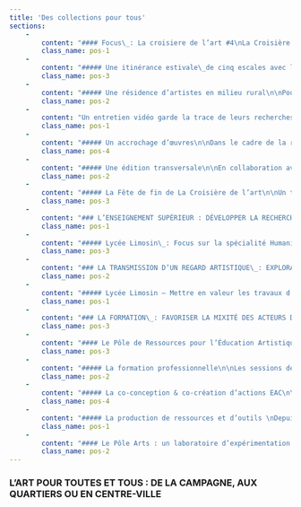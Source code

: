 ```yaml
---
title: 'Des collections pour tous'
sections:
    -
        content: "#### Focus\_: La croisiere de l’art #4\nLa Croisière de l’art est un programme d’éducation artistique et culturelle porté par le Frac-Artothèque Nouvelle-Aquitaine depuis 2020 en partenariat avec le centre social associatif Vital de Limoges et la commune de Saint-Sulpice-Laurière (adhérente au FACLIM), puis avec le centre social La Bastide depuis 2023. Il s’adresse à des familles de quartiers prioritaires de la ville de Limoges et à des habitants en zone rurale.  Le programme se présente sous la forme d’une résidence d’artistes en milieu rural, d’une production éditoriale, et d’une itinérance estivale. Cette dernière comprend la découverte de lieux d’art, des rencontres avec des artistes, et des expériences de pratiques artistiques à travers une série d’ateliers développés et animés par des artistes récemment diplômés de l’École Nationale Supérieure d’Art et de Design de Limoges (Ensad). \nLa Croisière de l’art offre à des publics éloignés de l’art contemporain une expérience artistique chaleureuse et conviviale. Elle permet d’encourager la découverte de démarches plastiques émergentes et confirmées, et d’engager des discussions autour de l’art. Elle a la volonté de créer et nourrir du lien entre les générations et entre les territoires urbains et ruraux. \n\nLa Croisière de l’art soutient les artistes jeunes diplômés dans leur professionnalisation. Après la signature de la convention-cadre entre le Frac-Artothèque et l’Ensad Limoges en 2021, qui vise à favoriser le bon développement du parcours des étudiants et des artistes dans le cadre d’un soutien accru à la création, le Frac-Artothèque apporte une attention particulière à l’insertion professionnelle des étudiants de l’école. \n\nL’opération a permis d’inviter 8 artistes, dont 6 femmes et 2 hommes, travaillant tous sur le territoire de la Nouvelle-Aquitaine : Théa MALHIÉ, Daphné KAINCZ, Lucas LEMOINE, Morgane JOUVENCEL, Jeanne DUCAU, Aurélie GATET, et OTTO T. (Thomas DUPUIS).  Lidia LELONG, artiste en résidence en 2020, a accompagné Jeanne DUCAU et Aurélie GATET dans leur installation et le suivi de leur résidence.\n\nLa Croisière de l’art est un programme conçu et porté par le Frac-Artothèque Nouvelle-Aquitaine en partenariat avec les centres sociaux associatifs Vital et La Bastide de Limoges, la commune de Saint-Sulpice-Laurière, l’ Ensad Limoges, et LAVITRINE (lac&s).\nLa Croisière de l’art est soutenue par le ministère de la Culture / DRAC Nouvelle-Aquitaine dans le cadre du dispositif national Été culturel, une opération initiée par le Ministère de la Culture et mise en œuvre par les Directions régionales des affaires culturelles et les opérateurs nationaux."
        class_name: pos-1
    -
        content: "##### Une itinérance estivale\_de cinq escales avec les familles du Vigenal et de la Bastide\n\n - Au Centre d’Art contemporain de Meymac – 20 juillet\nAu programme de cette journée\_: une visite de l’exposition Des univers silencieux (Pierre Buraglio, Roland Cognet, Aurore Pallet, Julia Scalbert)\_; un atelier de pratique artistique avec Théa MALHIÉ qui, marquée par un sentiment de solastagie, cherche à rendre compte dans sa pratique des changements dans le paysage à partir de l’écriture et du processus de l’empreinte\_; un temps de loisirs au lac de Séchemailles.\n\n- Au Centre International d’Art et du Paysage de l’île de Vassivière – 27 juillet\nAu programme de cette journée\_: une visite du bois de sculptures en canoë\_; un temps de loisirs à la plage d’Auphelle\_; une visite de l’exposition Diplomaties terrestres, (Suzanne Husky, Ilanit Illouz, Natsuko Uchino, Ittah Yoda)\_; un atelier de pratique artistique avec Daphné KAINCZ qui propose de porter un regard nouveau sur le paysage en changeant de perspective, et ce à partir de la création de scénettes\_prises en photographies. Des cartes imprimées ont été réalisées à partir des photographies et remises aux familles durant la Fête de fin de Croisière. \n\n- À la Cité internationale de la Tapisserie d’Aubusson – 24 août\nAu programme de cette journée\_: une visite des collections permanentes de la Cité de la Tapisserie\_; une rencontre avec un lissier permettant une discussion autour de son métier et la découverte des étapes de création d’échantillons\_; un atelier de pratique artistique avec Lucas LEMOINE qui s’intéresse aux paysages sonores, et a invité les participants à travers l’écoute de sons qu’il a lui-même créés à les matérialiser à partir de la pratique du dessin et du collage. \n\n- Au Château de Rochechouart, Musée d’art contemporain de la Haute-Vienne – 31 août \nAu programme de cette journée\_: une visite de l’exposition Alex Cecchetti - Je suis un monstre marin\_; un atelier de pratique artistique avec Morgane JOUVENCEL qui s’intéresse aux paysages fantastiques et apocalyptiques, qu’elle a proposé de créer à partir d’éléments glanés dans le paysage et reportés au fusain selon le phénomène de paréidolie\_; un temps de loisirs au lac de Chassagne. \n\n- Sortie de résidence à Saint-Sulpice-Laurière – 23 septembre \nAu programme de cette journée\_: une rencontre avec les deux artistes en résidence Jeanne DUCAU et Aurélie GATET\_; une présentation de leur recherche et création dans le cadre de leur sortie de résidence\_; un atelier de pratique artistique réalisé conjointement par les deux artistes autour de la pratique du dessin et du collage d’éléments kitsch sur des photographies de paysages."
        class_name: pos-3
    -
        content: "##### Une résidence d’artistes en milieu rural\n\nPour la quatrième année consécutive, la commune de Saint-Sulpice-Laurière (87) poursuit son engagement auprès de la scène artistique contemporaine en mettant à disposition son gîte municipal afin d’y accueillir une résidence de recherche et de création. \nEn 2023, le Frac-Artothèque s’est associé au collectif d’artistes de LAVITRINE (lac&s) afin d’inviter les plasticiennes Aurélie GATET et Jeanne DUCAU. Elles ont été accueillies en résidence durant une période de deux mois (juillet et août). \LLes deux artistes ont pleinement tiré parti de ce temps de travail\_; collectant objets et motifs décoratifs associés à la vie rurale pavillonnaire, Jeanne DUCAU a réalisé des collages picturaux et en volume qui sont venus nourrir son travail d’exploration de la «\_diagonale du vide\_». Aurélie GATET, de son côté, a glané des «\_fragments de paysages\_» dont elle a ensuite retravaillé les photographies à l’aide de différents moyens picturaux tout en préparant une nouvelle performance à partir de peluches récupérées et en réalisant des vidéos.\nLes deux plasticiennes ont également bénéficié de l’accompagnement de Lidia LELONG, ancienne résidente de l’été 2020, afin notamment d’assurer le lien avec le réseau professionnel local (entreprises, artisans…)."
        class_name: pos-2
    -
        content: "Un entretien vidéo garde la trace de leurs recherches plastiques durant cette résidence et des relations privilégiées qu’elles ont liées avec l’environnement de la résidence et les habitants de Saint-Sulpice-Laurière.\n\nLa sortie de résidence s’est déroulée le samedi 23 septembre 2023 sur le lieu même de la résidence, investi pour l’occasion par Jeanne DUCAU et Aurélie GATET comme lieu d’exposition, sur le modèle d’une œuvre d’art totale, jusqu’au buffet dont les plats et les boissons étaient réalisés par Jeanne DUCAU à partir d’ingrédients collectés durant ses balades dans les alentours du village."
        class_name: pos-1
    -
        content: "##### Un accrochage d’œuvres\n\nDans le cadre de la résidence, les artistes Aurélie GATET et Jeanne DUCAU ont été invitées à réaliser une sélection d’œuvres parmi la collection de l’Artothèque en vue de leur accrochage à la Bibliothèque municipale de Saint-Sulpice-Laurière, commune par ailleurs adhérente au FACLim. Cet accrochage a donné lieu à une rencontre entre les deux résidentes et les habitants et habitantes de la commune le 10 août. Il est resté visible jusqu’en novembre. "
        class_name: pos-4
    -
        content: "##### Une édition transversale\n\nEn collaboration avec la maison d’édition poitevine Flblb, le Frac-Artothèque a invité le bédéiste, illustrateur et auteur de flip-books OTTO T. afin de réaliser la trace éditoriale de cette quatrième Croisière. OTTO T. a participé à l’ensemble des escales et des temps de rencontre composant le programme durant tout l’été. À partir de ces moments partagés, dont il a rempli ses carnets de notes et de croquis, il travaille actuellement sur la publication qui portera le récit de cette quatrième édition de La Croisière de l’art. Sa sortie est prévue pour juin 2024.\n\nComme un clin d’œil aux anciennes éditions, Nicole AUGEREAU a présenté le roman-photo de La Croisière de l’art #3 le 9 septembre 2023 lors d’une signature publique à la librairie Pages & Plumes à Limoges, suivie d’une séance de dédicace durant la fête de quartier du Vigenal. Intitulé La menace venue du cosmos, ce roman-photo tisse un récit fictionnel à partir de l’expérience de l’autrice durant l’été 2022."
        class_name: pos-2
    -
        content: "##### La Fête de fin de La Croisière de l’art\n\nUn temps festif est venu clôturer La Croisière de l’art. Il a permis de réunir tous les artistes avec les familles sur un temps commun, et ainsi de revenir sur les expériences passées et les temps forts à travers leurs paroles et témoignages. Ce temps en commun était également l’occasion pour OTTO T. de présenter aux familles les prémices de l’édition à venir. Ce moment a été perçu comme un temps chaleureux et convivial et de reconnaissance du travail de la part des artistes. "
        class_name: pos-3
    -
        content: "### L’ENSEIGNEMENT SUPÉRIEUR : DÉVELOPPER LA RECHERCHE ET L’EXPÉRIMENTATION\n\n#### La transmission de savoirs et savoir-faire\n\n##### Chemins de Traverses\_: entre le Collège Pierre Desproges et l’Ensad Limoges\n\nLe Frac-Artothèque continue son partenariat entamé en 2018 avec l’École Nationale Supérieure d’Art et de Design de Limoges et le collège Pierre Desproges à Châlus à travers le projet Chemins de Traverses. Destiné aux collégiens des classes à horaires aménagés en arts plastiques de 6ème et de 3ème, ainsi qu’aux étudiants de l’Ensad, ce projet se déploie à travers divers temps de rencontres et d’échanges, incluant des workshops et un accrochage des œuvres des collections du Frac-Artothèque. \n\nCe projet vise à familiariser les collégiens avec les institutions culturelles, leurs acteurs, et les diverses missions et métiers liés l’art. Il les sensibilise également à la diversité des contextes, formes et moyens d’expression artistique, ainsi qu’aux conditions de présentation d’œuvres et de travaux plastiques. Pour les étudiants stagiaires de l’Ensad, il offre une opportunité d’expérimenter la médiation artistique à travers la conception et la réalisation d’ateliers de pratique artistique avec les collégiens, enrichissant ainsi leur parcours professionnel. En impliquant différents publics dans le processus de transmission, ce projet favorise une approche horizontale de la médiation artistique. \n\nLe thème retenu pour cette année, «\_habiter\_», a permis d’explorer les relations réelles ou imaginaires avec notre environnement, ainsi que les notions de territoire, de mémoire et de lien. \n\nLe projet s’est déroulé en plusieurs étapes. Tout d’abord, les collégiens de 3ème ont découvert l’Ensad et expérimenté les lieux en participant à des ateliers de pratique artistique animés par des étudiants-stagiaires sous la supervision de l’artiste enseignante Clorinde CORANOTTO. Ensuite, une médiation autour d’une sélection d’œuvres des collections du Frac-Artothèque sur le thème «\_habiter\_», que ce soit à l’échelle du monde, dans l’espace urbain, ou bien à partir du point de vue d’autres vivants qu’un être humain, a été réalisée en classe devant les élèves de 3ème et de 6ème. À l’issue de celle-ci, ces derniers ont sélectionné les œuvres à accrocher dans la galerie du collège. Leur sélection comprend les œuvres de Alain JACQUET, Roger VULLIEZ, Laurent TERRAS, Franck GERARD, Mamadou CISSÉ, Eric TABUCHI, Nicolas LALIE.\nEnfin, l’accrochage des œuvres au sein du collège a permis à plusieurs élèves de s’initier aux questions de commissariat d’exposition et de mise en dialogue des œuvres du Frac-Artothèque avec leurs propres créations réalisées lors d’un second atelier de pratique artistique."
        class_name: pos-1
    -
        content: "##### Lycée Limosin\_: Focus sur la spécialité Humanités, Littérature et Philosophie\n\nLe Frac-Artothèque s’engage activement dans la construction pédagogique et l’animation de discussions, d’analyses et de débats autour des œuvres avec les élèves du programme Humanités, Littérature et Philosophie (HLP) du Lycée Léonard Limosin à Limoges, en collaboration avec les enseignants de philosophie et de lettres modernes.\n\nUn atelier d’analyse d’œuvres issues des collections a été organisé avec un groupe d’élèves au Frac-Artothèque, explorant des thématiques en résonance avec le programme pédagogique des HLP, à savoir les expressions de la sensibilité, les métamorphoses du moi, les représentations du monde, ainsi que les relations entre l’homme et l’animal. Cette démarche a abouti à la sélection d’œuvres destinées à être accrochées dans trois salles de classe de l’établissement. Les œuvres choisies\_; qui sont de Chrystèle LERISSE, Roger VULLIEZ, Jean-François TEXIER, Laurent TERRAS, Jean-Charles BLAIS, Philippe COGNÉE, Laurie-Anne ESTAQUE, Anne BRÉGEAUT, Julien CARREYN, Ismaël BAHRI, Julien BENEYTON\_; sont analysées en parallèle de l’évolution du cours et sont mises en relation avec des œuvres littéraires, philosophiques et de sciences humaines. \n\nDans un second temps, quatre médiations en classe animées par le Frac-Artothèque seront organisées autour des œuvres accrochées, permettant aux élèves d’échanger leurs points de vue et de développer leur capacité d’analyse esthétique de manière autonome. \nPar la suite, les élèves seront chargés de réaliser eux-mêmes une médiation lors de la journée portes ouvertes de l’établissement, affinant ainsi leurs compétences orales et leur esprit critique. "
        class_name: pos-3
    -
        content: "### LA TRANSMISSION D’UN REGARD ARTISTIQUE\_: EXPLORATION DE LA DÉMARCHE D’UN ARTISTE\n\n##### Collège d’Arsonval – Brive-la-Gaillarde\n\nLe Frac-Artothèque Nouvelle-Aquitaine a guidé les élèves de la Classe d'Approfondissement en Arts Plastiques (CPES-CAAP) du collège d’Arsonval à Brive-la-Gaillarde dans la découverte d’œuvres de ses collections, à travers un accrochage et une médiation, ainsi que dans l’exploration de la démarche d’un artiste via un atelier de pratique artistique. \n\nLe projet s’est articulé autour de la thématique de la mémoire et de la trace. Les élèves ont dans un premier temps eu l’opportunité d’explorer sur un temps de médiation les œuvres de Flora BASTHIER, Richard MONNIER, Christian JACCARD, Vincent VALÉRY.\nPar la suite, ils ont rencontré Marie LAFAILLE, une artiste jeune diplômée de l’Ensad Limoges, qui, à travers une pratique pluridisciplinaire (incluant l’installation, la sculpture et le bijou contemporain), explore la question de la mémoire des lieux, des paysages et des territoires qu’elle arpente, en prêtant une attention particulière à la manière dont l’humain sculpte ces espaces, et au souvenir de l’expérience de la traversée.\n\nEnsemble, ils ont exploré les notions de mémoires et de traces, en mêlant la grande histoire aux récits individuels et intimes des élèves, tissés dans les espaces communs du collège. Après avoir réalisé des empreintes et des relevés sensibles du lieu à l’aide de bandes plâtrées et de frottements de mine de plomb sur papier, les élèves se sont lancés dans la création d’objets «\_conceptuels et sensibles,\_vecteurs de la mémoire de leur expérience\_Une exposition des travaux des élèves  intitulée Souvenirs, traces du collège a été programmée au Centre Culturel de la ville."
        class_name: pos-2
    -
        content: "##### Lycée Limosin – Mettre en valeur les travaux d’élèves à travers des expositions\_\nLe Frac-Artothèque soutient un projet au long cours mené par les élèves du programme Humanités, Littérature et Philosophie du Lycée Léonard Limosin à Limoges, en collaboration avec l’artiste Laurie-Anne ESTAQUE. Dans le cadre de ce projet, l’artiste propose en partenariat avec les enseignants un ensemble de consignes liées à sa pratique artistique. Celles-ci visent à accompagner les élèves dans leur apprentissage, et à créer des outils pédagogiques transférables à d'autres contextes, tels que la prise de notes, les journaux de bord, les cahiers de textes collectifs, les cartes mentales et les relevés d'arpentages. Au cours de l'année scolaire, différentes modalités et espaces d'exposition de ces travaux sont expérimentés : les salles de classe servent de lieux d’exposition, des micro-éditions sont réalisées, des contenus produits par les élèves sont mis en ligne, et des expositions hors les murs sont organisées. Les œuvres des collections du Frac-Artothèque accrochées dans les salles de classe font également l’objet d’analyses dans le cadre de cet atelier.\nÀ travers le projet Faire exposition avec les travaux d’élèves, les élèves sont encouragés à créer  plusieurs objets plastiques en lien direct avec les cours de philosophie et de HLP, et à expérimenter différentes formes d'exposition de leurs travaux tout au long de l'année scolaire, et en relation avec les œuvres des collections du Frac-Artothèque. "
        class_name: pos-1
    -
        content: "### LA FORMATION\_: FAVORISER LA MIXITÉ DES ACTEURS DANS LE DOMAINE DE LA FORMATION\n\nLe Frac-Artothèque poursuit son engagement en faveur de la formation de formateurs en mettant l’accent sur l’autonomie des individus dans leur appréhension des œuvres d’art. Cette démarche s’articule à travers deux initiatives réunissant divers partenaires\_: le Rectorat, l’Inspection académique de la Creuse, l’INSPE, le Centre international d’art et du paysage de l’île de Vassivière et La Métive. D’une part, le Pôle de Ressources pour l’Éducation Artistique et Culturelle Art et Paysage vise un public mixte composé de professionnels de l’éducation et de la culture à l’échelle nationale. D’autre part, le Pôle Arts en Creuse cible les enseignants du premier degré et de la petite enfance dans les régions rurales."
        class_name: pos-3
    -
        content: "#### Le Pôle de Ressources pour l’Éducation Artistique et Culturelle Art & Paysage (PREAC) \n\nLe PREAC Art & Paysage est un Pôle de Ressources pour l’Éducation Artistique et Culturelle qui organise des formations à destination des enseignants, des référents culture des établissements scolaires, des animateurs périscolaires, des artistes et des professionnels de la culture. Son objectif est de les accompagner dans la conception et la mise en œuvre de projets d’éducation artistique et culturelle (EAC) au bénéfice du public scolaire. Ce PREAC se distingue par le soutien continu apporté aux enseignants ayant suivi la formation professionnelle à travers l’organisation d’ateliers d’artistes en milieu scolaire, puis par la création d’une Équipe de Recherche et Réflexion dédiée à la production de ressources."
        class_name: pos-3
    -
        content: "##### La formation professionnelle\n\nLes sessions de formation réunissent les professionnels de l’éducation et de la culture autour de thématiques liées au paysage dans l’art contemporain, favorisant la découverte et la compréhension de démarche artistiques à travers des partages de connaissances et des ateliers de pratique artistique. Cette année, l’accent a été mis sur les concepts de co-création et de co-influence dans les projets d’éducation artistique et culturelle Art et Paysage, où artistes, élèves et enseignants collaborent en prenant en compte les éléments du paysage qui influencent également la création. \n\nLa formation s’est déroulée en trois temps avec : \n- une journée introductive le 19 septembre au CIAPV à Beaumont-du-Lac\_; comprenant une introduction théorique autour de la notion de co-création, une visite de l’exposition Diplomaties terrestres et du Bois de sculptures, des ateliers avec les artistes Bulle DUPONT et ITTAH YODA, ainsi qu’un temps de préparation des interventions en classe avec les enseignants\_;\n- des journées de création en classe avec les artistes Bulle DUPONT et ITTAH YODA dans quatre établissements. Ces temps étaient réservés aux équipes enseignantes impliquées dans tout le projet et n’étaient pas ouvertes aux personnes extérieures\_;\n- une journée bilan le 12 décembre au Lycée le Mas-Jambost à Limoges\_; comprenant la présentation des créations en présence des artistes et des enseignants impliqués, une conversation croisée entre Bulle DUPONT et Nicole PIGNIER, professeure des universités en écosémiotique à l’Université de Limoges et co-fondatrice de la licence professionnelle «\_Design des Milieux Anthropisés\_», permettant d’interroger les correspondances entre dynamiques artistiques et scientifiques en paysages nourriciers, un atelier participatif de réflexion sur la co-création  dans un projet EAC Art & Paysage en vue de produire des ressources et des outils qui feront l’objet d’une édition réalisée par l’artiste Laurie-Anne ESTAQUE."
        class_name: pos-2
    -
        content: "##### La co-conception & co-création d’actions EAC\n\nLe Frac-Artothèque a collaboré avec les enseignants et les étudiants de la licence professionnelle en Aménagement Paysager parcours \"Design des milieux anthropisés\" au CFPPA des Vaseix à Verneuil-sur-Vienne, ainsi qu’avec les élèves de CE2 de l’École élémentaire du Vigenal  à Limoges, pour la co-conception et la co-création d’ateliers artistiques avec Bulle DUPONT. Bulle DUPONT est une artiste jeune diplômée de l’Ensad Limoges qui s'intéresse aux mondes végétaux et à ce et ceux qui les constituent et les façonnent dans leurs multiples échelles. Dans le cadre de ces ateliers elle a invité les élèves à porter une attention particulière aux vivants et à renouveler le regard qu’ils leur portent, et ce à travers la création d’un «\_repas paysage\_» et l’expérience d’un moment de partage et de rassemblement."
        class_name: pos-4
    -
        content: "##### La production de ressources et d’outils \nDepuis 2019, un groupe de recherche (Équipe de Recherche et de Réflexion) travaille sur la production de ressources numériques pour le PREAC Art et Paysage, notamment sous forme d’une cartographie interactive des projets d’éducation artistique et culturelle. Cette initiative collaborative implique le Frac-Artothèque, le Centre International d’Art et du Paysage de l’île de Vassivière, l’INSPE et le Rectorat, avec la participation de l’artiste Laurie-Anne ESTAQUE pour la création de cette cartographie numérique."
        class_name: pos-1
    -
        content: "#### Le Pôle Arts : un laboratoire d’expérimentation en éducation artistique et culturelle\n\n\nLe Pôle Arts, à ses débuts un espace dédié à l’exposition, à l’expérimentation et à la formation dans le domaine des arts plastiques au sein de l’école Charles-Villeneuve à Aubusson en 2013, a étendu son champ d’action en 2020. Initié par l’Inspection académique de la Creuse et le Frac-Artothèque, il a bénéficié du soutien de la DRAC Nouvelle-Aquitaine et de l’Académie de Limoges pour la création d’une deuxième antenne à La Métive, située en milieu rural, sur la communauté de communes Creuse Sud-Ouest. Dans une optique collaborative, l’Inspection Académique de la Creuse, le Frac‐Artothèque, La Métive, et la coordinatrice du Pôle Arts, élaborent un programme d’actions visant à promouvoir l’éducation et la sensibilisation aux arts plastiques, tout en soutenant l’ambition nationale d’émancipation artistique et culturelle à travers le démarche du « 100% EAC ».\n\nDepuis sa création, le Pôle Arts s’engage dans des actions d’éducation artistique et culturelle, essentielles à la démocratisation culturelle et à l’égalité des opportunités. Ces actions sont conçues dans un souci de complémentarité entre l’enseignement scolaire et l’expérience individuelle des élèves. Grâce aux échanges et à la pratique avec des artistes et des médiateurs professionnels, elles enrichissent les connaissances et compétences des élèves. \n\nCette année, les initiatives du Pôle Arts se matérialisent à travers trois accrochages d’œuvres issues des collections du Frac-Artothèque réparties dans les deux espaces, quatre ateliers de pratique artistique animés par des artistes invités, quatre restitutions d’ateliers confiées à des artistes ou partenaires, des visites d’expositions pour les classes et des sessions de formation pour les enseignants."
        class_name: pos-2
---
```


### L’ART POUR TOUTES ET TOUS : DE LA CAMPAGNE, AUX QUARTIERS OU EN CENTRE-VILLE 